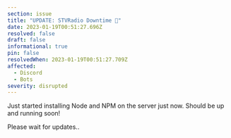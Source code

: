 ```yaml
---
section: issue
title: "UPDATE: STVRadio Downtime 🔻"
date: 2023-01-19T00:51:27.696Z
resolved: false
draft: false
informational: true
pin: false
resolvedWhen: 2023-01-19T00:51:27.709Z
affected:
  - Discord
  - Bots
severity: disrupted
---
```

J﻿ust started installing Node and NPM on the server just now.
S﻿hould be up and running soon!

P﻿lease wait for updates..